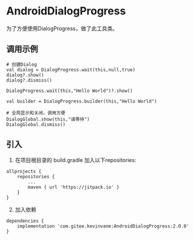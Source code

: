 # AndroidDialogProgress


为了方便使用DialogProgress，做了此工具类。

## 调用示例
```
# 创建Dialog
val dialog = DialogProgress.wait(this,null,true)
dialog?.show()
dialog?.dismiss()

DialogProgress.wait(this,"Hello World")?.show()

val builder = DialogProgress.builder(this,"Hello World")

# 全局显示和关闭，调用方便
DialogGlobal.show(this,"请等待")
DialogGlobal.dismiss()
```

## 引入
1. 在项目根目录的 build.gradle 加入以下repositories:
```
allprojects {
    repositories {
        ...
        maven { url 'https://jitpack.io' }
    }
}
```
2. 加入依赖
```
dependencies {
    implementation 'com.gitee.kevinvane:AndroidDialogProgress:2.0.0'
}
```